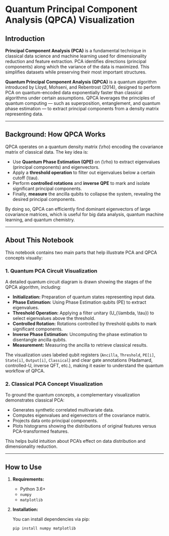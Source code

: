 # Quantum Principal Component Analysis (QPCA) Visualization

## Introduction

**Principal Component Analysis (PCA)** is a fundamental technique in classical data science and machine learning used for dimensionality reduction and feature extraction. PCA identifies directions (principal components) along which the variance of the data is maximized. This simplifies datasets while preserving their most important structures.

**Quantum Principal Component Analysis (QPCA)** is a quantum algorithm introduced by Lloyd, Mohseni, and Rebentrost (2014), designed to perform PCA on quantum-encoded data exponentially faster than classical algorithms under certain assumptions. QPCA leverages the principles of quantum computing — such as superposition, entanglement, and quantum phase estimation — to extract principal components from a density matrix representing data.

---

## Background: How QPCA Works

QPCA operates on a quantum density matrix \(\rho\) encoding the covariance matrix of classical data. The key idea is:

- Use **Quantum Phase Estimation (QPE)** on \(\rho\) to extract eigenvalues (principal components) and eigenvectors.
- Apply a **threshold operation** to filter out eigenvalues below a certain cutoff \(\tau\).
- Perform **controlled rotations** and **inverse QPE** to mark and isolate significant principal components.
- Finally, **measure** the ancilla qubits to collapse the system, revealing the desired principal components.

By doing so, QPCA can efficiently find dominant eigenvectors of large covariance matrices, which is useful for big data analysis, quantum machine learning, and quantum chemistry.

---

## About This Notebook 

This notebook contains two main parts that help illustrate PCA and QPCA concepts visually:

### 1. Quantum PCA Circuit Visualization

A detailed quantum circuit diagram is drawn showing the stages of the QPCA algorithm, including:

- **Initialization:** Preparation of quantum states representing input data.
- **Phase Estimation:** Using Phase Estimation qubits (PE) to extract eigenvalues.
- **Threshold Operation:** Applying a filter unitary \(U_{\lambda, \tau}\) to select eigenvalues above the threshold.
- **Controlled Rotation:** Rotations controlled by threshold qubits to mark significant components.
- **Inverse Phase Estimation:** Uncomputing the phase estimation to disentangle ancilla qubits.
- **Measurement:** Measuring the ancilla to retrieve classical results.

The visualization uses labeled qubit registers (`Ancilla`, `Threshold`, `PE[i]`, `State[i]`, `Output[i]`, `Classical`) and clear gate annotations (Hadamard, controlled-U, inverse QFT, etc.), making it easier to understand the quantum workflow of QPCA.

### 2. Classical PCA Concept Visualization

To ground the quantum concepts, a complementary visualization demonstrates classical PCA:

- Generates synthetic correlated multivariate data.
- Computes eigenvalues and eigenvectors of the covariance matrix.
- Projects data onto principal components.
- Plots histograms showing the distributions of original features versus PCA-transformed features.

This helps build intuition about PCA’s effect on data distribution and dimensionality reduction.

---

## How to Use

1. **Requirements:**

   - Python 3.6+
   - `numpy`
   - `matplotlib`

2. **Installation:**

   You can install dependencies via pip:

   ```bash
   pip install numpy matplotlib
